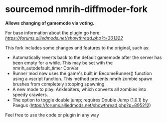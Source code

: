 # sourcemod nmrih-diffmoder-fork
**Allows changing of gamemode via voting.**

For base information about the plugin go here:
*https://forums.alliedmods.net/showthread.php?t=301322*

This fork includes some changes and features to the original, such as:

- Automatically reverts back to the default gamemode after the server has been empty for a while. This may be set with the nmrih_autodefault_timer ConVar
- Runner mod now uses the game's built in BecomeRunner() function using a vscript function. This method prevents nmrih zombie spawn brushes from completely stopping spawning.
- A new mode to play: Anklebiters, which converts all zombies into speedy crawlers.
- The option to toggle double jump; requires Double Jump (1.0.1) by Paegus (https://forums.alliedmods.net/showthread.php?p=895212)


Feel free to use the code or plugin in any way
